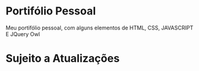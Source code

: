 # Portifólio Pessoal
Meu portifólio pessoal, com alguns elementos de HTML, CSS, JAVASCRIPT E JQuery Owl
# Sujeito a Atualizações
